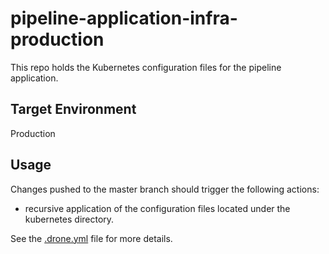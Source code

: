 # pipeline-application-infra-production

This repo holds the Kubernetes configuration files for the pipeline application.

## Target Environment

Production

## Usage

Changes pushed to the master branch should trigger the following actions:

* recursive application of the configuration files located under the kubernetes directory.

See the [.drone.yml](.drone.yml) file for more details.